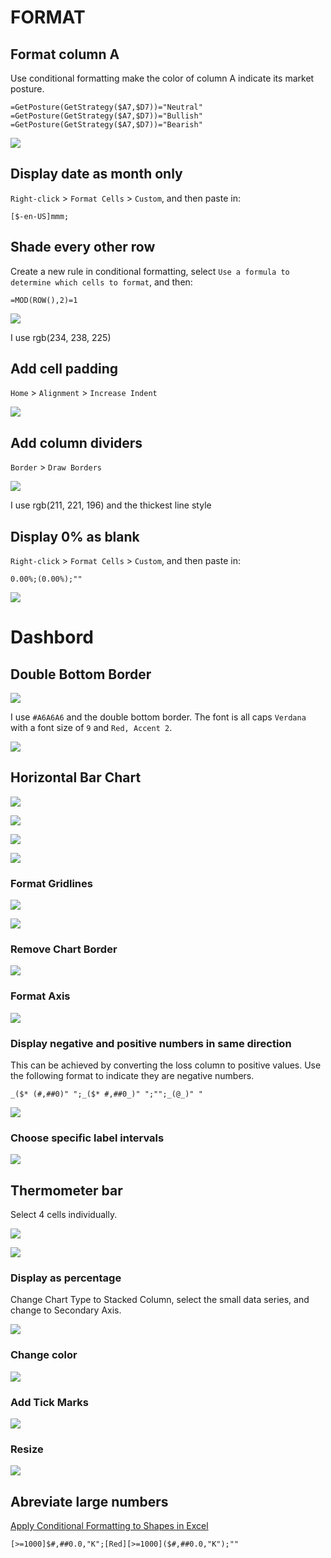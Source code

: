 # FORMAT

## Format column A

Use conditional formatting make the color of column A indicate its market posture.

```excel
=GetPosture(GetStrategy($A7,$D7))="Neutral"
=GetPosture(GetStrategy($A7,$D7))="Bullish"
=GetPosture(GetStrategy($A7,$D7))="Bearish"
```

![](https://github.com/king-melchizedek/Trading-Journal/raw/master/images/postureFormat.gif)

## Display date as month only

`Right-click` > `Format Cells` > `Custom`, and then paste in:

```excel
[$-en-US]mmm;
```

## Shade every other row

Create a new rule in conditional formatting, select `Use a formula to determine which cells to format`, and then:

```excel
=MOD(ROW(),2)=1
```

![](https://github.com/king-melchizedek/Trading-Journal/raw/master/images/colorShade.png)

I use rgb(234, 238, 225)

## Add cell padding

`Home` > `Alignment` > `Increase Indent`

![](https://github.com/king-melchizedek/Trading-Journal/raw/master/images/cellPadding.gif)

## Add column dividers

`Border` > `Draw Borders`

![](https://i.ibb.co/gZ4NMgV/image.png)

I use rgb(211, 221, 196) and the thickest line style

## Display 0% as blank

`Right-click` > `Format Cells` > `Custom`, and then paste in:

```excel
0.00%;(0.00%);""
```

![](https://i.ibb.co/dDPbQb1/image.png)

# Dashbord

## Double Bottom Border

![](https://i.ibb.co/bgrhFCF/image.png)

I use `#A6A6A6` and the double bottom border. The font is all caps `Verdana` with a font size of `9` and `Red, Accent 2`.

![](https://i.ibb.co/7GpFKfg/image.png)

## Horizontal Bar Chart

![](https://i.ibb.co/nj0MLf1/image.png)

![](https://i.ibb.co/2gMgxYH/image.png)

![](https://i.ibb.co/1Kt9WjQ/image.png)

![](https://i.ibb.co/rkNq4Dq/image.png)

### Format Gridlines

![](https://i.ibb.co/2Ktw8Y0/image.png)

![](https://i.ibb.co/MM9MGsK/image.png)

### Remove Chart Border

![](https://i.ibb.co/8zG61x1/image.png)

### Format Axis

![](https://i.ibb.co/mDcw78q/image.png)

### Display negative and positive numbers in same direction

This can be achieved by converting the loss column to positive values. Use the following format to indicate they are negative numbers.

```excel
_($* (#,##0)" ";_($* #,##0_)" ";"";_(@_)" "
```

![](https://i.ibb.co/tM1Vn7p/image.png)

### Choose specific label intervals

![](https://i.ibb.co/HTCcDDM/image.png)

## Thermometer bar

Select 4 cells individually.

![](https://i.ibb.co/qJQrz33/image.png)

![](https://i.ibb.co/H7ffgqh/Untitled.png)

### Display as percentage

Change Chart Type to Stacked Column, select the small data series, and change to Secondary Axis.

![](https://i.ibb.co/68kcC9s/image.png)

### Change color

![](https://i.ibb.co/NrtsWrL/image.png)

### Add Tick Marks

![](https://i.ibb.co/MMfDYYg/image.png)

### Resize

![](https://i.ibb.co/6tpZvtF/image.png)

## Abreviate large numbers

[Apply Conditional Formatting to Shapes in Excel](https://www.youtube.com/watch?v=o24yr9Oc7l0)

```
[>=1000]$#,##0.0,"K";[Red][>=1000]($#,##0.0,"K");""
```